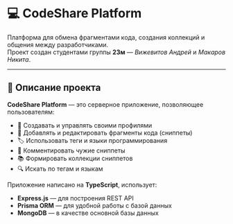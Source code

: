 # 💻 CodeShare Platform

Платформа для обмена фрагментами кода, создания коллекций и общения между разработчиками.  
Проект создан студентами группы **23м** — *Вижевитов Андрей* и *Макаров Никита*.

---

## 🚀 Описание проекта

**CodeShare Platform** — это серверное приложение, позволяющее пользователям:

- 👤 Создавать и управлять своими профилями  
- 💾 Добавлять и редактировать фрагменты кода (сниппеты)  
- 🏷️ Использовать теги и языки программирования  
- 💬 Комментировать чужие сниппеты  
- 📚 Формировать коллекции сниппетов  
- 🔍 Искать по тегам и языкам  

Приложение написано на **TypeScript**, использует:
- **Express.js** — для построения REST API  
- **Prisma ORM** — для удобной работы с базой данных  
- **MongoDB** — в качестве основной базы данных  
